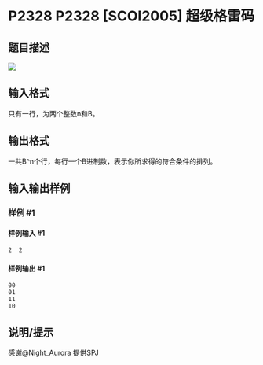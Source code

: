 # P2328 P2328 [SCOI2005] 超级格雷码

## 题目描述

![](https://cdn.luogu.com.cn/upload/pic/1392.png)


## 输入格式

只有一行，为两个整数n和B。


## 输出格式

一共B^n个行，每行一个B进制数，表示你所求得的符合条件的排列。


## 输入输出样例

### 样例 #1

#### 样例输入 #1

```
2  2
```

#### 样例输出 #1

```
00
01
11
10
```

## 说明/提示

感谢@Night_Aurora 提供SPJ
